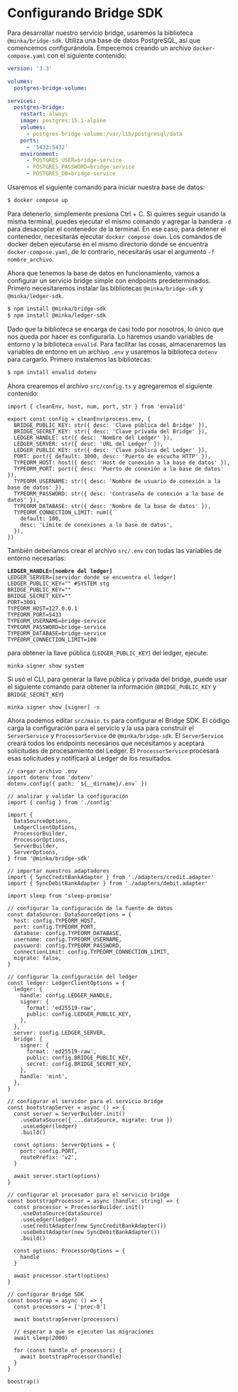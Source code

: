 # Configurando Bridge SDK

Para desarrollar nuestro servicio bridge, usaremos la biblioteca `@minka/bridge-sdk`. Utiliza una base de datos PostgreSQL, así que comencemos configurándola. Empecemos creando un archivo `docker-compose.yaml` con el siguiente contenido:

```yaml
version: '3.3'

volumes:
  postgres-bridge-volume:

services:
  postgres-bridge:
    restart: always
    image: postgres:15.1-alpine
    volumes:
      - postgres-bridge-volume:/var/lib/postgresql/data
    ports:
      - '5433:5432'
    environment:
      - POSTGRES_USER=bridge-service
      - POSTGRES_PASSWORD=bridge-service
      - POSTGRES_DB=bridge-service
```

Usaremos el siguiente comando para iniciar nuestra base de datos:

```bash
$ docker compose up
```

Para detenerlo, simplemente presiona Ctrl + C. Si quieres seguir usando la misma terminal, puedes ejecutar el mismo comando y agregar la bandera `-d` para desacoplar el contenedor de la terminal. En ese caso, para detener el contenedor, necesitarás ejecutar `docker compose down`. Los comandos de docker deben ejecutarse en el mismo directorio donde se encuentra `docker-compose.yaml`, de lo contrario, necesitarás usar el argumento `-f nombre_archivo`.

Ahora que tenemos la base de datos en funcionamiento, vamos a configurar un servicio bridge simple con endpoints predeterminados. Primero necesitaremos instalar las bibliotecas `@minka/bridge-sdk` y `@minka/ledger-sdk`.

```bash
$ npm install @minka/bridge-sdk
$ npm install @minka/ledger-sdk
```

Dado que la biblioteca se encarga de casi todo por nosotros, lo único que nos queda por hacer es configurarla. Lo haremos usando variables de entorno y la biblioteca `envalid`. Para facilitar las cosas, almacenaremos las variables de entorno en un archivo `.env` y usaremos la biblioteca `dotenv` para cargarlo. Primero instalemos las bibliotecas:

```bash
$ npm install envalid dotenv
```

Ahora crearemos el archivo `src/config.ts` y agregaremos el siguiente contenido:

```tsx
import { cleanEnv, host, num, port, str } from 'envalid'

export const config = cleanEnv(process.env, {
  BRIDGE_PUBLIC_KEY: str({ desc: 'Clave pública del Bridge' }),
  BRIDGE_SECRET_KEY: str({ desc: 'Clave privada del Bridge' }),
  LEDGER_HANDLE: str({ desc: 'Nombre del Ledger' }),
  LEDGER_SERVER: str({ desc: 'URL del Ledger' }),
  LEDGER_PUBLIC_KEY: str({ desc: 'Clave pública del Ledger' }),
  PORT: port({ default: 3000, desc: 'Puerto de escucha HTTP' }),
  TYPEORM_HOST: host({ desc: 'Host de conexión a la base de datos' }),
  TYPEORM_PORT: port({ desc: 'Puerto de conexión a la base de datos' }),
  TYPEORM_USERNAME: str({ desc: 'Nombre de usuario de conexión a la base de datos' }),
  TYPEORM_PASSWORD: str({ desc: 'Contraseña de conexión a la base de datos' }),
  TYPEORM_DATABASE: str({ desc: 'Nombre de la base de datos' }),
  TYPEORM_CONNECTION_LIMIT: num({
    default: 100,
    desc: 'Límite de conexiones a la base de datos',
  }),
})
```

También deberíamos crear el archivo `src/.env` con todas las variables de entorno necesarias:

<pre><code><strong>LEDGER_HANDLE=[nombre del ledger]
</strong>LEDGER_SERVER=[servidor donde se encuentra el ledger]
LEDGER_PUBLIC_KEY="" #SYSTEM stg
BRIDGE_PUBLIC_KEY="" 
BRIDGE_SECRET_KEY="" 
PORT=3001
TYPEORM_HOST=127.0.0.1
TYPEORM_PORT=5433
TYPEORM_USERNAME=bridge-service
TYPEORM_PASSWORD=bridge-service
TYPEORM_DATABASE=bridge-service
TYPEORM_CONNECTION_LIMIT=100
</code></pre>

para obtener la llave pública (`LEDGER_PUBLIC_KEY`) del ledger, ejecute:&#x20;

```
minka signer show system
```

Si usó el CLI, para generar la llave pública y privada del bridge, puede usar el siguiente comando para obtener la información (`BRIDGE_PUBLIC_KEY` y `BRIDGE_SECRET_KEY`)

```
minka signer show [signer] -s
```

Ahora podemos editar `src/main.ts` para configurar el Bridge SDK. El código carga la configuración para el servicio y la usa para construir el `ServerService` y `ProcessorService` de `@minka/bridge-sdk`. El `ServerService` creará todos los endpoints necesarios que necesitamos y aceptará solicitudes de procesamiento del Ledger. El `ProcessorService` procesará esas solicitudes y notificará al Ledger de los resultados.

```tsx
// cargar archivo .env
import dotenv from 'dotenv'
dotenv.config({ path: `${__dirname}/.env` })

// analizar y validar la configuración
import { config } from './config'

import {
  DataSourceOptions,
  LedgerClientOptions,
  ProcessorBuilder,
  ProcessorOptions,
  ServerBuilder,
  ServerOptions,
} from '@minka/bridge-sdk'

// importar nuestros adaptadores
import { SyncCreditBankAdapter } from './adapters/credit.adapter'
import { SyncDebitBankAdapter } from './adapters/debit.adapter'

import sleep from 'sleep-promise'

// configurar la configuración de la fuente de datos
const dataSource: DataSourceOptions = {
  host: config.TYPEORM_HOST,
  port: config.TYPEORM_PORT,
  database: config.TYPEORM_DATABASE,
  username: config.TYPEORM_USERNAME,
  password: config.TYPEORM_PASSWORD,
  connectionLimit: config.TYPEORM_CONNECTION_LIMIT,
  migrate: false,
}

// configurar la configuración del ledger
const ledger: LedgerClientOptions = {
  ledger: {
    handle: config.LEDGER_HANDLE,
    signer: {
      format: 'ed25519-raw',
      public: config.LEDGER_PUBLIC_KEY,
    },
  },
  server: config.LEDGER_SERVER,
  bridge: {
    signer: {
      format: 'ed25519-raw',
      public: config.BRIDGE_PUBLIC_KEY,
      secret: config.BRIDGE_SECRET_KEY,
    },
    handle: 'mint',
  },
}

// configurar el servidor para el servicio bridge
const bootstrapServer = async () => {
  const server = ServerBuilder.init()
    .useDataSource({ ...dataSource, migrate: true })
    .useLedger(ledger)
    .build()

  const options: ServerOptions = {
    port: config.PORT,
    routePrefix: 'v2',
  }

  await server.start(options)
}

// configurar el procesador para el servicio bridge
const bootstrapProcessor = async (handle: string) => {
  const processor = ProcessorBuilder.init()
    .useDataSource(dataSource)
    .useLedger(ledger)
    .useCreditAdapter(new SyncCreditBankAdapter())
    .useDebitAdapter(new SyncDebitBankAdapter())
    .build()

  const options: ProcessorOptions = {
    handle
  }

  await processor.start(options)
}

// configurar Bridge SDK
const boostrap = async () => {
  const processors = ['proc-0']

  await bootstrapServer(processors)

  // esperar a que se ejecuten las migraciones
  await sleep(2000)

  for (const handle of processors) {
    await bootstrapProcessor(handle)
  }
}

boostrap()
```

